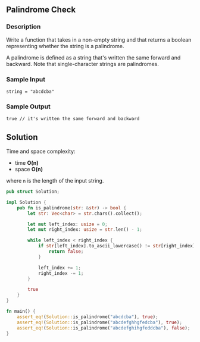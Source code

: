 ## Palindrome Check

### Description

Write a function that takes in a non-empty string and that returns a boolean representing whether the string is a palindrome.

A palindrome is defined as a string that's written the same forward and backward. Note that single-character strings are palindromes.

### Sample Input

```
string = "abcdcba"
```

### Sample Output

```
true // it's written the same forward and backward
```

## Solution

Time and space complexity:

- time **O(n)**
- space **O(n)**

where `n` is the length of the input string.

```rust
pub struct Solution;

impl Solution {
    pub fn is_palindrome(str: &str) -> bool {
        let str: Vec<char> = str.chars().collect();

        let mut left_index: usize = 0;
        let mut right_index: usize = str.len() - 1;

        while left_index < right_index {
            if str[left_index].to_ascii_lowercase() != str[right_index].to_ascii_lowercase() {
                return false;
            }

            left_index += 1;
            right_index -= 1;
        }

        true
    }
}

fn main() {
    assert_eq!(Solution::is_palindrome("abcdcba"), true);
    assert_eq!(Solution::is_palindrome("abcdefghhgfedcba"), true);
    assert_eq!(Solution::is_palindrome("abcdefghihgfeddcba"), false);
}
```
